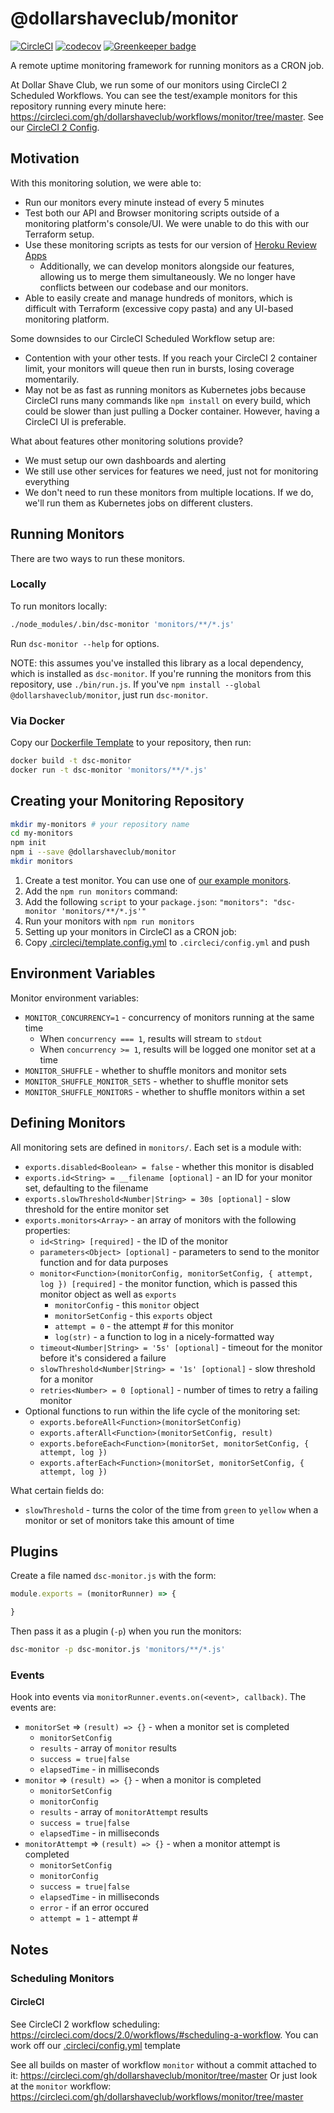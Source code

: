 # @dollarshaveclub/monitor

[![CircleCI](https://circleci.com/gh/dollarshaveclub/monitor/tree/master.svg?style=svg&circle-token=8d27ba25d161dbd81a19eddea92f6e3f69f8c218)](https://circleci.com/gh/dollarshaveclub/monitor/tree/master)
[![codecov](https://codecov.io/gh/dollarshaveclub/monitor/branch/master/graph/badge.svg?token=7dgu14EsZp)](https://codecov.io/gh/dollarshaveclub/monitor)
[![Greenkeeper badge](https://badges.greenkeeper.io/dollarshaveclub/monitor.svg?token=882bf829fa5624cf562abac32aa14c00e2b636aa738c8bd72593b26740655743&ts=1510381924742)](https://greenkeeper.io/)

A remote uptime monitoring framework for running monitors as a CRON job.

At Dollar Shave Club, we run some of our monitors using CircleCI 2 Scheduled Workflows.
You can see the test/example monitors for this repository running every minute here: https://circleci.com/gh/dollarshaveclub/workflows/monitor/tree/master.
See our [CircleCI 2 Config](.circleci/config.yml).

## Motivation

With this monitoring solution, we were able to:

- Run our monitors every minute instead of every 5 minutes
- Test both our API and Browser monitoring scripts outside of a monitoring platform's console/UI. We were unable to do this with our Terraform setup.
- Use these monitoring scripts as tests for our version of [Heroku Review Apps](https://devcenter.heroku.com/articles/github-integration-review-apps)
  - Additionally, we can develop monitors alongside our features, allowing us to  merge them simultaneously. We no longer have conflicts between our codebase and our monitors.
- Able to easily create and manage hundreds of monitors, which is difficult with Terraform (excessive copy pasta) and any UI-based monitoring platform.

Some downsides to our CircleCI Scheduled Workflow setup are:

- Contention with your other tests. If you reach your CircleCI 2 container limit, your monitors will queue then run in bursts, losing coverage momentarily.
- May not be as fast as running monitors as Kubernetes jobs because CircleCI runs many commands like `npm install` on every build,
  which could be slower than just pulling a Docker container.
  However, having a CircleCI UI is preferable.

What about features other monitoring solutions provide?

- We must setup our own dashboards and alerting
- We still use other services for features we need, just not for monitoring everything
- We don't need to run these monitors from multiple locations.
  If we do, we'll run them as Kubernetes jobs on different clusters.

## Running Monitors

There are two ways to run these monitors.

### Locally

To run monitors locally:

```bash
./node_modules/.bin/dsc-monitor 'monitors/**/*.js'
```

Run `dsc-monitor --help` for options.

NOTE: this assumes you've installed this library as a local dependency, which is installed as `dsc-monitor`.
If you're running the monitors from this repository, use `./bin/run.js`.
If you've `npm install --global @dollarshaveclub/monitor`, just run `dsc-monitor`.

### Via Docker

Copy our [Dockerfile Template](Dockerfile.template) to your repository, then run:

```bash
docker build -t dsc-monitor
docker run -t dsc-monitor 'monitors/**/*.js'
```

## Creating your Monitoring Repository

```bash
mkdir my-monitors # your repository name
cd my-monitors
npm init
npm i --save @dollarshaveclub/monitor
mkdir monitors
```

1. Create a test monitor. You can use one of [our example monitors](monitors/).
1. Add the `npm run monitors` command:
  1. Add the following `script` to your `package.json`: `"monitors": "dsc-monitor 'monitors/**/*.js'"`
  1. Run your monitors with `npm run monitors`
1. Setting up your monitors in CircleCI as a CRON job:
  1. Copy [.circleci/template.config.yml](.circleci/template.config.yml) to `.circleci/config.yml` and push

## Environment Variables

Monitor environment variables:

- `MONITOR_CONCURRENCY=1` - concurrency of monitors running at the same time
  - When `concurrency === 1`, results will stream to `stdout`
  - When `concurrency >= 1`, results will be logged one monitor set at a time
- `MONITOR_SHUFFLE` - whether to shuffle monitors and monitor sets
- `MONITOR_SHUFFLE_MONITOR_SETS` - whether to shuffle monitor sets
- `MONITOR_SHUFFLE_MONITORS` - whether to shuffle monitors within a set

## Defining Monitors

All monitoring sets are defined in `monitors/`.
Each set is a module with:

- `exports.disabled<Boolean> = false` - whether this monitor is disabled
- `exports.id<String> = __filename [optional]` - an ID for your monitor set, defaulting to the filename
- `exports.slowThreshold<Number|String> = 30s [optional]` - slow threshold for the entire monitor set
- `exports.monitors<Array>` - an array of monitors with the following properties:
  - `id<String> [required]` - the ID of the monitor
  - `parameters<Object> [optional]` - parameters to send to the monitor function and for data purposes
  - `monitor<Function>(monitorConfig, monitorSetConfig, { attempt, log }) [required]` - the monitor function, which is passed this monitor object as well as `exports`
    - `monitorConfig` - this `monitor` object
    - `monitorSetConfig` - this `exports` object
    - `attempt = 0` - the attempt # for this monitor
    - `log(str)` - a function to log in a nicely-formatted way
  - `timeout<Number|String> = '5s' [optional]` - timeout for the monitor before it's considered a failure
  - `slowThreshold<Number|String> = '1s' [optional]` - slow threshold for a monitor
  - `retries<Number> = 0 [optional]` - number of times to retry a failing monitor
- Optional functions to run within the life cycle of the monitoring set:
  - `exports.beforeAll<Function>(monitorSetConfig)`
  - `exports.afterAll<Function>(monitorSetConfig, result)`
  - `exports.beforeEach<Function>(monitorSet, monitorSetConfig, { attempt, log })`
  - `exports.afterEach<Function>(monitorSet, monitorSetConfig, { attempt, log })`

What certain fields do:

- `slowThreshold` - turns the color of the time from `green` to `yellow` when a monitor or set of monitors take this amount of time

## Plugins

Create a file named `dsc-monitor.js` with the form:

```js
module.exports = (monitorRunner) => {

}
```

Then pass it as a plugin (`-p`) when you run the monitors:

```bash
dsc-monitor -p dsc-monitor.js 'monitors/**/*.js'
```

### Events

Hook into events via `monitorRunner.events.on(<event>, callback)`. The events are:

- `monitorSet` => `(result) => {}` - when a monitor set is completed
  - `monitorSetConfig`
  - `results` - array of `monitor` results
  - `success = true|false`
  - `elapsedTime` - in milliseconds
- `monitor` => `(result) => {}` - when a monitor is completed
  - `monitorSetConfig`
  - `monitorConfig`
  - `results` - array of `monitorAttempt` results
  - `success = true|false`
  - `elapsedTime` - in milliseconds
- `monitorAttempt` => `(result) => {}` - when a monitor attempt is completed
  - `monitorSetConfig`
  - `monitorConfig`
  - `success = true|false`
  - `elapsedTime` - in milliseconds
  - `error` - if an error occured
  - `attempt = 1` - attempt #

## Notes

### Scheduling Monitors

#### CircleCI

See CircleCI 2 workflow scheduling: https://circleci.com/docs/2.0/workflows/#scheduling-a-workflow. You can work off our [.circleci/config.yml](.circleci/template.config.yml) template

See all builds on master of workflow `monitor` without a commit attached to it: https://circleci.com/gh/dollarshaveclub/monitor/tree/master
Or just look at the `monitor` workflow: https://circleci.com/gh/dollarshaveclub/workflows/monitor/tree/master

